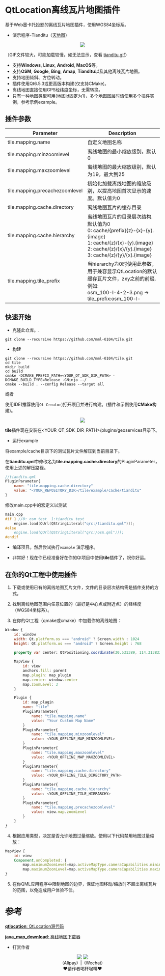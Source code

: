 # QtLocation离线瓦片地图插件

基于Web墨卡托投影的离线瓦片地图插件，使用WGS84坐标系。

+ 演示程序-Tianditu（[天地图](https://www.tianditu.gov.cn/)）
<div align=center>
  <img src="example/preview/tianditu.gif">
</div>
<p>（GIF文件较大，可能加载较慢，如无法显示，查看 <a href="example/preview/tianditu.gif">tianditu.gif</a>）</p>


+ 支持**Windows**, **Linux**, **Android**, **MacOS**等。
+ 支持**OSM**, **Google**, **Bing**, **Amap**, **Tianditu**以及其他离线瓦片地图。
+ 支持地图倾斜、方位转动。
+ 插件使用Qt6.5.3或更高版本构建(仅支持CMake)。
+ 离线地图直接使用GPS经纬度坐标，无需转换。
+ 只有一种地图类型可用(地图id固定为1)，多个地图图层时请使用多个插件实例，参考示例example。

## 插件参数
| Parameter | Description |
|-------|-------|
| tile.mapping.name | 自定义地图名称 |
| tile.mapping.minzoomlevel | 离线地图的最小缩放级别，默认0 |
| tile.mapping.maxzoomlevel | 离线地图的最大缩放级别，默认为19，最大到25 |
| tile.mapping.precachezoomlevel | 初始化加载离线地图的缩放级别，以提高地图首次显示的速度。默认值为0 |
| tile.mapping.cache.directory | 离线地图瓦片的缓存目录 |
| tile.mapping.cache.hierarchy | 离线地图瓦片的目录层次结构. 默认值为0 <br> 0: cache/{prefix}{z}-{x}-{y}.{image} <br> 1: cache/{z}/{x}-{y}.{image} <br> 2: cache/{z}/{x}/{y}.{image} <br> 3: cache/{z}/{y}/{x}.{image} |
| tile.mapping.tile_prefix | 当hierarchy为0时使用此参数，用于兼容显示QtLocation的默认缓存瓦片文件，zxy之前的前缀. 例如:<br>osm_100-l-4-2-3.png -> tile_prefix:osm_100-l- |

## 快速开始

+ 克隆此仓库。.

```SHELL
git clone --recursive https://github.com/mml-0104/tile.git
```

+ 构建

```
git clone --recursive https://github.com/mml-0104/tile.git
cd tile
mkdir build
cd build
cmake -DCMAKE_PREFIX_PATH=<YOUR_QT_SDK_DIR_PATH> -DCMAKE_BUILD_TYPE=Release -GNinja ../
cmake --build . --config Release --target all
```

或者

使用IDE(推荐使用``Qt Creator``)打开项目并进行构建。(插件和示例使用**CMake**构建)。


<div align=center>
  <img src="example/preview/qt_creator_project.png">
</div>

**tile**插件现在安装在<YOUR_QT_SDK_DIR_PATH>/plugins/geoservices目录下。


+ 运行example

将example/cache目录下的测试瓦片文件解压到当前目录下。

在**tianditu.qml**中修改名为**tile.mapping.cache.directory**的PluginParameter，使用上述的解压路径。

```qml
//tianditu.qml
PluginParameter{
	name: "tile.mapping.cache.directory"
	value: "<YOUR_REPOSITORY_DIR>/tile/example/cache/tianditu"
}
```

修改main.cpp中的宏定义以测试
```c++
main.cpp
#if 1 //0: osm test  1:tianditu test
    engine.load(QUrl(QStringLiteral("qrc:/tianditu.qml")));
#else
    engine.load(QUrl(QStringLiteral("qrc:/osm.qml")));
#endif
```

+ 编译项目。然后尝试执行`example` 演示程序。

+ 非常好！现在你已经准备好在你的Qt项目中使用**tile**插件了，祝你好运。 

## 在你的Qt工程中使用插件

1. 下载或使用已有的离线地图瓦片文件，文件的目录层次结构需是插件支持的方式。

2. 找到离线地图范围内任意位置的（最好是中心点或附近点）的经纬度（WGS84坐标系）。

3. 在你的Qt工程（qmake或cmake）中加载你的离线地图：
```qml
Window {
    id: window
    width: Qt.platform.os === "android" ? Screen.width : 1024
    height: Qt.platform.os === "android" ? Screen.height : 768
    
    property var center: QtPositioning.coordinate(30.531389, 114.313833) //武汉市

    MapView {
        id: view
        anchors.fill: parent
        map.plugin: map_plugin
        map.center: window.center
        map.zoomLevel: 3
    }

    Plugin {
        id: map_plugin
        name: "tile"
        PluginParameter{
            name: "tile.mapping.name"
            value: "Your Custom Map Name"
        }
        PluginParameter{
            name: "tile.mapping.minzoomlevel"
            value: <YOUR_OFFLINE_MAP_MINZOOMLEVEL>
        }
        PluginParameter{
            name: "tile.mapping.maxzoomlevel"
            value: <YOUR_OFFLINE_MAP_MAXZOOMLEVEL>
        }
        PluginParameter{
            name: "tile.mapping.cache.directory"
            value: <YOUR_OFFLINE_TILE_DIRECTORY_PATH>
        }
        PluginParameter{
            name: "tile.mapping.cache.hierarchy"
            value: <YOUR_OFFLINE_TILE_HIERARCHY>
        }
        PluginParameter{
            name: "tile.mapping.precachezoomlevel"
            value: view.map.zoomLevel
        }
    }
}
```
4. 根据应用类型，决定是否允许地图过量缩放。使用以下代码禁用地图过量缩放：
```qml
MapView {
	id: view
	Component.onCompleted: {
		map.minimumZoomLevel=map.activeMapType.cameraCapabilities.minimumZoomLevel
		map.maximumZoomLevel=map.activeMapType.cameraCapabilities.maximumZoomLevel
}
```


5. 在你QML应用程序中限制地图的边界，保证地图移动/缩放时不超出离线瓦片的范围，以免造成用户体验不佳。

# 参考
[**qtlocation**: QtLocation源代码](https://github.com/qt/qtlocation)

[**java_map_download**: 离线地图下载器](https://gitcode.com/kurimuson/java_map_download/overview)

+ 打赏作者
<div align=center>
  <img src="example/donate/Alipay.png">
  <img src="example/donate/Wechat.png">
</div>
<div align=center>
(Alipay)&nbsp;&nbsp;|&nbsp;&nbsp;(Wechat)</br>
♥请作者喝杯咖啡♥
</div>
